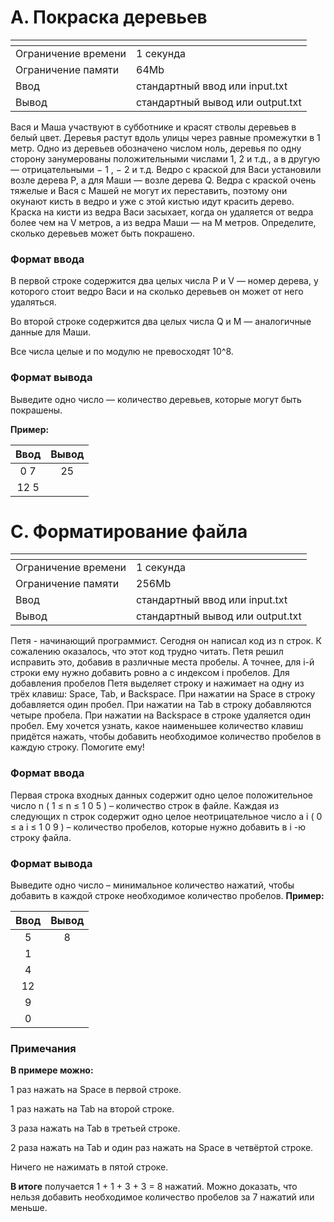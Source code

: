 # A. Покраска деревьев

| <!-- -->            | <!-- -->                         |
|---------------------|----------------------------------|
| Ограничение времени | 1 секунда                        |
| Ограничение памяти  | 64Mb                             |
| Ввод	               | стандартный ввод или input.txt   |
| Вывод	              | стандартный вывод или output.txt |

Вася и Маша участвуют в субботнике и красят стволы деревьев в белый цвет. 
Деревья растут вдоль улицы через равные промежутки в 1 метр. Одно из деревьев
обозначено числом ноль, деревья по одну сторону занумерованы положительными
числами 1, 2 и т.д., а в другую — отрицательными − 1 , − 2 и т.д.
Ведро с краской для Васи установили возле дерева P, а для Маши — возле дерева
Q. Ведра с краской очень тяжелые и Вася с Машей не могут их переставить,
поэтому они окунают кисть в ведро и уже с этой кистью идут красить дерево.
Краска на кисти из ведра Васи засыхает, когда он удаляется от ведра более
чем на V метров, а из ведра Маши — на M метров. Определите, сколько деревьев
может быть покрашено.

### Формат ввода

В первой строке содержится два целых числа P и V — номер дерева, у которого
стоит ведро Васи и на сколько деревьев он может от него удаляться.

Во второй строке содержится два целых числа Q и M — аналогичные данные для
Маши.

Все числа целые и по модулю не превосходят 10^8.

### Формат вывода

Выведите одно число — количество деревьев, которые могут быть покрашены.

**Пример:**

| Ввод | Вывод |
|:----:|:-----:|
| 0 7  |  25   |
| 12 5 |       |

# C. Форматирование файла
| <!-- -->            | <!-- -->                         |
|---------------------|----------------------------------|
| Ограничение времени | 1 секунда                        |
| Ограничение памяти  | 256Mb                            |
| Ввод	               | стандартный ввод или input.txt   |
| Вывод	              | стандартный вывод или output.txt |

Петя - начинающий программист. Сегодня он написал код из n строк.
К сожалению оказалось, что этот код трудно читать. Петя решил
исправить это, добавив в различные места пробелы. А точнее, для
i-й строки ему нужно добавить ровно a с индексом i пробелов.
Для добавления пробелов Петя выделяет строку и нажимает на одну
из трёх клавиш: Space, Tab, и Backspace. При нажатии на Space в
строку добавляется один пробел. При нажатии на Tab в строку
добавляются четыре пробела. При нажатии на Backspace в строке
удаляется один пробел. Ему хочется узнать, какое наименьшее 
количество клавиш придётся нажать, чтобы добавить необходимое
количество пробелов в каждую строку. Помогите ему!

### Формат ввода
Первая строка входных данных содержит одно целое положительное число
n
(
1
≤
n
≤
1
0
5
)
– количество строк в файле.
Каждая из следующих
n
строк содержит одно целое неотрицательное число
a
i
(
0
≤
a
i
≤
1
0
9
)
– количество пробелов, которые нужно добавить в
i
-ю строку файла.

### Формат вывода
Выведите одно число – минимальное количество нажатий, чтобы добавить в каждой строке необходимое количество пробелов.
**Пример:**

| Ввод | Вывод |
|:----:|:-----:|
|  5   |   8   |
|  1   |       |
|  4   |       |
|  12  |       |
|  9   |       |
|  0   |       |

### Примечания
**В примере можно:**

1 раз нажать на Space в первой строке.

1 раз нажать на Tab на второй строке.

3 раза нажать на Tab в третьей строке.

2 раза нажать на Tab и один раз нажать на Space в четвёртой строке. 

Ничего не нажимать в пятой строке.

**В итоге** получается
1 + 1 + 3 + 3 = 8
нажатий. Можно доказать, что нельзя добавить необходимое количество пробелов за
7
нажатий или меньше.
